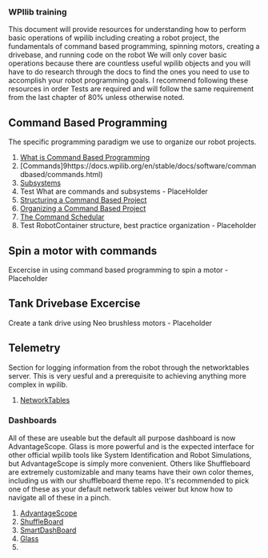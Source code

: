 ### WPIlib training
This document will provide resources for understanding how to perform basic operations of wpilib including creating a robot project, the fundamentals of command based programming, spinning motors, creating a drivebase, and running code on the robot
We will only cover basic operations because there are countless useful wpilib objects and you will have to do research through the docs to find the  ones you need to use to accomplish your robot programming goals. 
I recommend following these resources in order
Tests are required and will follow the same requirement from the last chapter of 80% unless otherwise noted. 

## Command Based Programming
The specific programming paradigm we use to organize our robot projects.

1. [What is Command Based Programming](https://docs.wpilib.org/en/stable/docs/software/commandbased/what-is-command-based.html)
2. [Commands]9https://docs.wpilib.org/en/stable/docs/software/commandbased/commands.html)
3. [Subsystems](https://docs.wpilib.org/en/stable/docs/software/commandbased/subsystems.html)
4. Test What are commands and subsystems - PlaceHolder
5. [Structuring a Command Based Project](https://docs.wpilib.org/en/stable/docs/software/commandbased/structuring-command-based-project.html)
6. [Organizing a Command Based Project](https://docs.wpilib.org/en/stable/docs/software/commandbased/organizing-command-based.html)
7. [The Command Schedular](https://docs.wpilib.org/en/stable/docs/software/commandbased/command-scheduler.html)
8. Test RobotContainer structure, best practice organization - Placeholder

## Spin a motor with commands
Excercise in using command based programming to spin a motor - Placeholder

## Tank Drivebase Excercise
Create a tank drive using Neo brushless motors - Placeholder

## Telemetry
Section for logging information from the robot through the networktables server. This is very uesful and a prerequisite to achieving anything more complex in wpilib.
1. [NetworkTables](https://docs.wpilib.org/en/stable/docs/software/networktables/index.html)

### Dashboards
All of these are useable but the default all purpose dashboard is now AdvantageScope. Glass is more powerful and is the expected interface for other official wpilib tools like System Identification and Robot Simulations, but AdvantageScope is simply more convenient. Others like Shuffleboard are extremely customizable and many teams have their own color themes, including us with our shuffleboard theme repo. It's recommended to pick one of these as your default network tables veiwer but know how to navigate all of these in a pinch.
1. [AdvantageScope](https://docs.wpilib.org/en/stable/docs/software/dashboards/advantagescope.html)
2. [ShuffleBoard](https://docs.wpilib.org/en/stable/docs/software/dashboards/shuffleboard/getting-started/shuffleboard-tour.html)
3. [SmartDashBoard](https://docs.wpilib.org/en/stable/docs/software/dashboards/smartdashboard/index.html)
4. [Glass](https://docs.wpilib.org/en/stable/docs/software/dashboards/glass/index.html)
5. 
